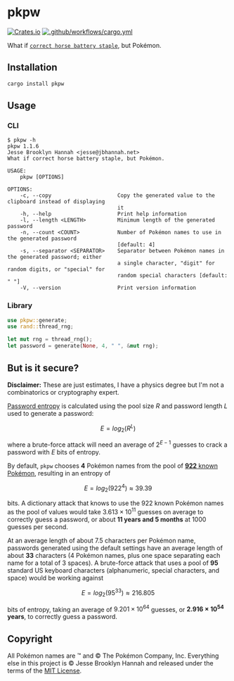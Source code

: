# pkpw

[![Crates.io](https://img.shields.io/crates/v/pkpw)](https://crates.io/crates/pkpw)
[![.github/workflows/cargo.yml](https://github.com/jbhannah/pkpw/actions/workflows/cargo.yml/badge.svg)](https://github.com/jbhannah/pkpw/actions/workflows/cargo.yml)

What if [`correct horse battery staple`][xkcd], but Pokémon.

## Installation

```sh
cargo install pkpw
```

## Usage

### CLI

```console
$ pkpw -h
pkpw 1.1.6
Jesse Brooklyn Hannah <jesse@jbhannah.net>
What if correct horse battery staple, but Pokémon.

USAGE:
    pkpw [OPTIONS]

OPTIONS:
    -c, --copy                     Copy the generated value to the clipboard instead of displaying
                                   it
    -h, --help                     Print help information
    -l, --length <LENGTH>          Minimum length of the generated password
    -n, --count <COUNT>            Number of Pokémon names to use in the generated password
                                   [default: 4]
    -s, --separator <SEPARATOR>    Separator between Pokémon names in the generated password; either
                                   a single character, "digit" for random digits, or "special" for
                                   random special characters [default: " "]
    -V, --version                  Print version information
```

### Library

```rust
use pkpw::generate;
use rand::thread_rng;

let mut rng = thread_rng();
let password = generate(None, 4, " ", &mut rng);
```

## But is it secure?

**Disclaimer:** These are just estimates, I have a physics degree but I'm not
a combinatorics or cryptography expert.

[Password entropy][] is calculated using the pool size $R$ and password length
$L$ used to generate a password:

$$
E = log_2(R^L)
$$

where a brute-force attack will need an average of $2^{E-1}$ guesses to
crack a password with $E$ bits of entropy.

By default, `pkpw` chooses **4** Pokémon names from the pool of [**922** known
Pokémon][names], resulting in an entropy of

$$
E = log_2(922^4) \approx 39.39
$$

bits. A dictionary attack that knows to use the 922 known Pokémon names as the
pool of values would take $3.613 \times 10^{11}$ guesses on average to correctly
guess a password, or about **11 years and 5 months** at 1000 guesses per second.

At an average length of about 7.5 characters per Pokémon name, passwords
generated using the default settings have an average length of about **33**
characters (4 Pokémon names, plus one space separating each name for a total of
3 spaces). A brute-force attack that uses a pool of **95** standard US keyboard
characters (alphanumeric, special characters, and space) would be working
against

$$
E = log_2(95^{33}) \approx 216.805
$$

bits of entropy, taking an average of $9.201 \times 10^{64}$ guesses, or
**$2.916 \times 10^{54}$ years**, to correctly guess a password.

## Copyright

All Pokémon names are ™ and © The Pokémon Company, Inc. Everything else in
this project is © Jesse Brooklyn Hannah and released under the terms of the
[MIT License][].

[xkcd]: https://xkcd.com/936/
[password entropy]: https://www.omnicalculator.com/other/password-entropy
[names]: https://github.com/jbhannah/pkpw/blob/trunk/src/pokemon/pokemon.txt
[mit license]: https://github.com/jbhannah/pkpw/blob/trunk/LICENSE
